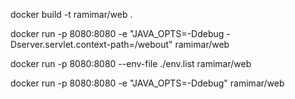 docker build -t ramimar/web .

docker run -p 8080:8080 -e "JAVA_OPTS=-Ddebug -Dserver.servlet.context-path=/webout" ramimar/web

docker run -p 8080:8080 --env-file ./env.list  ramimar/web

docker run -p 8080:8080 -e "JAVA_OPTS=-Ddebug" ramimar/web